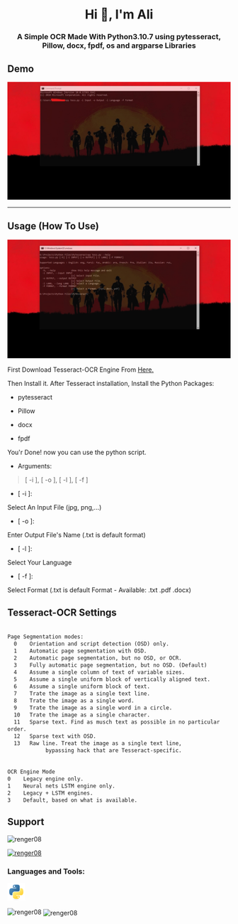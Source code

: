 <h1 align="center">Hi 👋, I'm Ali</h1>
<h3 align="center">A Simple OCR Made With Python3.10.7 using pytesseract, Pillow, docx, fpdf, os and argparse Libraries</h3>

<h2>Demo</h2>
<img alt="Image!" src="./Images/Demo.jpg">

<hr>

<h2>Usage (How To Use)</h2>
<img alt="Usage Image" src="./Images/Usage2.png">

<p>First Download Tesseract-OCR Engine From <a href="https://github.com/UB-Mannheim/tesseract/wiki">Here.</a></p>
<p>Then Install it. After Tesseract installation, Install the Python Packages:</p>

* pytesseract

* Pillow

* docx

* fpdf

<p>You'r Done! now you can use the python script.</p>

* Arguments:
> [ -i ], [ -o ], [ -l ], [ -f ] 

* [ -i ]:
<p>Select An Input File (jpg, png,...)</p>

* [ -o ]:
<p>Enter Output File's Name (.txt is default format)</p>

* [ -l ]:
<p>Select Your Language</p>

* [ -f ]:
<p>Select Format (.txt is default Format - Available: .txt .pdf .docx)</p>

<h2>Tesseract-OCR Settings</h2>

```

Page Segmentation modes:
  0    Orientation and script detection (OSD) only.
  1    Automatic page segmentation with OSD.
  2    Automatic page segmentation, but no OSD, or OCR.
  3    Fully automatic page segmentation, but no OSD. (Default)
  4    Assume a single column of text of variable sizes.
  5    Assume a single uniform block of vertically aligned text.
  6    Assume a single uniform block of text.
  7    Trate the image as a single text line.
  8    Trate the image as a single word.
  9    Trate the image as a single word in a circle.
  10   Trate the image as a single character.
  11   Sparse text. Find as musch text as possible in no particular order.
  12   Sparse text with OSD.
  13   Raw line. Treat the image as a single text line,
			bypassing hack that are Tesseract-specific.


OCR Engine Mode
0    Legacy engine only.
1    Neural nets LSTM engine only.
2    Legacy + LSTM engines.
3    Default, based on what is available.

```

<h2>Support</h2>

<p align="left"> <img src="https://komarev.com/ghpvc/?username=renger08&label=Profile%20views&color=0e75b6&style=flat" alt="renger08" /> </p>

<p align="left"> <a href="https://github.com/ryo-ma/github-profile-trophy"><img src="https://github-profile-trophy.vercel.app/?username=renger08" alt="renger08" /></a> </p>

<h3 align="left">Languages and Tools:</h3>
<p align="left"> <a href="https://www.python.org" target="_blank" rel="noreferrer"> <img src="https://raw.githubusercontent.com/devicons/devicon/master/icons/python/python-original.svg" alt="python" width="40" height="40"/> </a> </p>

<p><img align="left" src="https://github-readme-stats.vercel.app/api/top-langs?username=renger08&show_icons=true&locale=en&layout=compact" alt="renger08" /></p>

<p>&nbsp;<img align="center" src="https://github-readme-stats.vercel.app/api?username=renger08&show_icons=true&locale=en" alt="renger08" /></p>